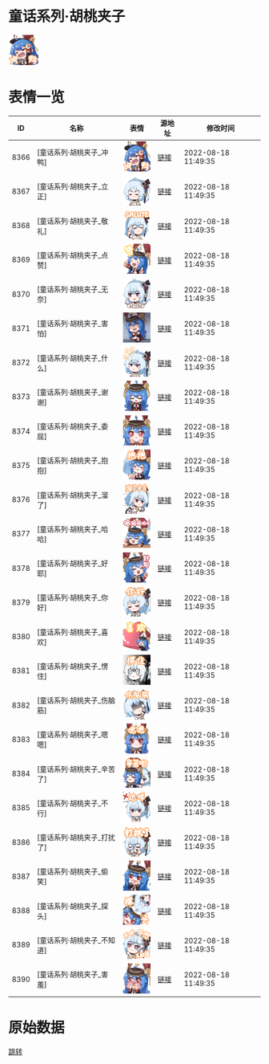 # 童话系列·胡桃夹子

<img src="./cover.png" height="60" alt="cover" />

# 表情一览

|ID|名称|表情|源地址|修改时间|
|----|----|----|----|----|
|8366|[童话系列·胡桃夹子_冲鸭]|<img src="./pic/008366_%5B童话系列·胡桃夹子_冲鸭%5D.png" height="60" alt="冲鸭"/>|[链接](http://i0.hdslb.com/bfs/emote/e98076dd5b418677a669464415c59c344734d292.png)|2022-08-18 11:49:35|
|8367|[童话系列·胡桃夹子_立正]|<img src="./pic/008367_%5B童话系列·胡桃夹子_立正%5D.png" height="60" alt="立正"/>|[链接](http://i0.hdslb.com/bfs/emote/e91bfd4a94a7dde1abce924f513983297ef08f20.png)|2022-08-18 11:49:35|
|8368|[童话系列·胡桃夹子_敬礼]|<img src="./pic/008368_%5B童话系列·胡桃夹子_敬礼%5D.png" height="60" alt="敬礼"/>|[链接](http://i0.hdslb.com/bfs/emote/4d2e1917c6a5164d4f89d515b9c00257622981c0.png)|2022-08-18 11:49:35|
|8369|[童话系列·胡桃夹子_点赞]|<img src="./pic/008369_%5B童话系列·胡桃夹子_点赞%5D.png" height="60" alt="点赞"/>|[链接](http://i0.hdslb.com/bfs/emote/ee79310b34cb1c00d4ce6eab7eeecbf263356a98.png)|2022-08-18 11:49:35|
|8370|[童话系列·胡桃夹子_无奈]|<img src="./pic/008370_%5B童话系列·胡桃夹子_无奈%5D.png" height="60" alt="无奈"/>|[链接](http://i0.hdslb.com/bfs/emote/25b81c6611a93ad4dd747bab8872e340d47ea0cc.png)|2022-08-18 11:49:35|
|8371|[童话系列·胡桃夹子_害怕]|<img src="./pic/008371_%5B童话系列·胡桃夹子_害怕%5D.png" height="60" alt="害怕"/>|[链接](http://i0.hdslb.com/bfs/emote/a5be950a333894c9380cdce17f2f0f961277f472.png)|2022-08-18 11:49:35|
|8372|[童话系列·胡桃夹子_什么]|<img src="./pic/008372_%5B童话系列·胡桃夹子_什么%5D.png" height="60" alt="什么"/>|[链接](http://i0.hdslb.com/bfs/emote/e463483021b830b1bd4df3c6bb9d3db2ed44503b.png)|2022-08-18 11:49:35|
|8373|[童话系列·胡桃夹子_谢谢]|<img src="./pic/008373_%5B童话系列·胡桃夹子_谢谢%5D.png" height="60" alt="谢谢"/>|[链接](http://i0.hdslb.com/bfs/emote/7e122cd7f63a03feebda58c10cc5c3a9b07d8ace.png)|2022-08-18 11:49:35|
|8374|[童话系列·胡桃夹子_委屈]|<img src="./pic/008374_%5B童话系列·胡桃夹子_委屈%5D.png" height="60" alt="委屈"/>|[链接](http://i0.hdslb.com/bfs/emote/5d3cd3308efa157c711452a9b72150d83951b34f.png)|2022-08-18 11:49:35|
|8375|[童话系列·胡桃夹子_抱抱]|<img src="./pic/008375_%5B童话系列·胡桃夹子_抱抱%5D.png" height="60" alt="抱抱"/>|[链接](http://i0.hdslb.com/bfs/emote/eeea7c931d579e9aa9b661823dc8230a4670ea4d.png)|2022-08-18 11:49:35|
|8376|[童话系列·胡桃夹子_溜了]|<img src="./pic/008376_%5B童话系列·胡桃夹子_溜了%5D.png" height="60" alt="溜了"/>|[链接](http://i0.hdslb.com/bfs/emote/e91fecbfe7b4f2204985734fd92f59771963cf7b.png)|2022-08-18 11:49:35|
|8377|[童话系列·胡桃夹子_哈哈]|<img src="./pic/008377_%5B童话系列·胡桃夹子_哈哈%5D.png" height="60" alt="哈哈"/>|[链接](http://i0.hdslb.com/bfs/emote/53dafdf96ca4e808b59ff76ac50d4a71b8753911.png)|2022-08-18 11:49:35|
|8378|[童话系列·胡桃夹子_好耶]|<img src="./pic/008378_%5B童话系列·胡桃夹子_好耶%5D.png" height="60" alt="好耶"/>|[链接](http://i0.hdslb.com/bfs/emote/668572b8cedb52f98871b06c1ec702343a85f251.png)|2022-08-18 11:49:35|
|8379|[童话系列·胡桃夹子_你好]|<img src="./pic/008379_%5B童话系列·胡桃夹子_你好%5D.png" height="60" alt="你好"/>|[链接](http://i0.hdslb.com/bfs/emote/3b5ed341e34eea8d8ef47ff2c0fb17437f6631eb.png)|2022-08-18 11:49:35|
|8380|[童话系列·胡桃夹子_喜欢]|<img src="./pic/008380_%5B童话系列·胡桃夹子_喜欢%5D.png" height="60" alt="喜欢"/>|[链接](http://i0.hdslb.com/bfs/emote/81d998a78095bd233f433371e4957b52abf1209d.png)|2022-08-18 11:49:35|
|8381|[童话系列·胡桃夹子_愣住]|<img src="./pic/008381_%5B童话系列·胡桃夹子_愣住%5D.png" height="60" alt="愣住"/>|[链接](http://i0.hdslb.com/bfs/emote/461ce6813df3a4a315bc2651ebfa8b93504a61d7.png)|2022-08-18 11:49:35|
|8382|[童话系列·胡桃夹子_伤脑筋]|<img src="./pic/008382_%5B童话系列·胡桃夹子_伤脑筋%5D.png" height="60" alt="伤脑筋"/>|[链接](http://i0.hdslb.com/bfs/emote/47b2712b40fec0109d318fb8e758a31e1ff1d7f4.png)|2022-08-18 11:49:35|
|8383|[童话系列·胡桃夹子_嗯嗯]|<img src="./pic/008383_%5B童话系列·胡桃夹子_嗯嗯%5D.png" height="60" alt="嗯嗯"/>|[链接](http://i0.hdslb.com/bfs/emote/a460557eff8ea022fc1405f0b00c63dbe34bb8b5.png)|2022-08-18 11:49:35|
|8384|[童话系列·胡桃夹子_辛苦了]|<img src="./pic/008384_%5B童话系列·胡桃夹子_辛苦了%5D.png" height="60" alt="辛苦了"/>|[链接](http://i0.hdslb.com/bfs/emote/0057903d567e22476c3d13e51ea25e40e54b6cf8.png)|2022-08-18 11:49:35|
|8385|[童话系列·胡桃夹子_不行]|<img src="./pic/008385_%5B童话系列·胡桃夹子_不行%5D.png" height="60" alt="不行"/>|[链接](http://i0.hdslb.com/bfs/emote/13103d36110d2b9f6ff3d157428709ad28c14d3d.png)|2022-08-18 11:49:35|
|8386|[童话系列·胡桃夹子_打扰了]|<img src="./pic/008386_%5B童话系列·胡桃夹子_打扰了%5D.png" height="60" alt="打扰了"/>|[链接](http://i0.hdslb.com/bfs/emote/7a07c34240614b63ecf1a8a372232a9cf5200155.png)|2022-08-18 11:49:35|
|8387|[童话系列·胡桃夹子_偷笑]|<img src="./pic/008387_%5B童话系列·胡桃夹子_偷笑%5D.png" height="60" alt="偷笑"/>|[链接](http://i0.hdslb.com/bfs/emote/b673daa29eb62f0e181959823dc39ecb3146e021.png)|2022-08-18 11:49:35|
|8388|[童话系列·胡桃夹子_探头]|<img src="./pic/008388_%5B童话系列·胡桃夹子_探头%5D.png" height="60" alt="探头"/>|[链接](http://i0.hdslb.com/bfs/emote/d7fcf5d8a4d9a626b6e629a7624b7f217cfd31d1.png)|2022-08-18 11:49:35|
|8389|[童话系列·胡桃夹子_不知道]|<img src="./pic/008389_%5B童话系列·胡桃夹子_不知道%5D.png" height="60" alt="不知道"/>|[链接](http://i0.hdslb.com/bfs/emote/dd9e1581acaa272ea54037506a9d011e80084018.png)|2022-08-18 11:49:35|
|8390|[童话系列·胡桃夹子_害羞]|<img src="./pic/008390_%5B童话系列·胡桃夹子_害羞%5D.png" height="60" alt="害羞"/>|[链接](http://i0.hdslb.com/bfs/emote/4c8144891ae166856dfee398aa0c230aa0b2541a.png)|2022-08-18 11:49:35|

# 原始数据

[跳转](./raw.json)

